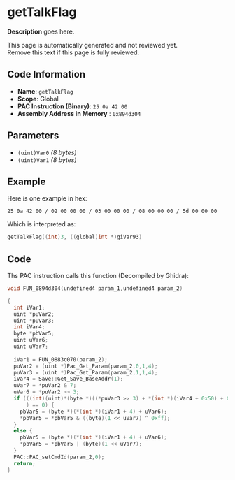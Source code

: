 # getTalkFlag

**Description** goes here.

This page is automatically generated and not reviewed yet.<br>Remove this text if this page is fully reviewed.

## Code Information

- **Name**: `getTalkFlag`
- **Scope**: Global
- **PAC Instruction (Binary)**: `25 0a 42 00`
- **Assembly Address in Memory** : `0x894d304`

## Parameters

- `(uint)Var0` *(8 bytes)*
- `(uint)Var1` *(8 bytes)*

## Example

Here is one example in hex:

```25 0a 42 00 / 02 00 00 00 / 03 00 00 00 / 08 00 00 00 / 5d 00 00 00```

Which is interpreted as:

```c
getTalkFlag((int)3, ((global)int *)giVar93)
```

## Code

Ths PAC instruction calls this function (Decompiled by Ghidra):

```c
void FUN_0894d304(undefined4 param_1,undefined4 param_2)

{
  int iVar1;
  uint *puVar2;
  uint *puVar3;
  int iVar4;
  byte *pbVar5;
  uint uVar6;
  uint uVar7;
  
  iVar1 = FUN_0883c070(param_2);
  puVar2 = (uint *)Pac_Get_Param(param_2,0,1,4);
  puVar3 = (uint *)Pac_Get_Param(param_2,1,1,4);
  iVar4 = Save::Get_Save_BaseAddr(1);
  uVar7 = *puVar2 & 7;
  uVar6 = *puVar2 >> 3;
  if (((int)(uint)*(byte *)((*puVar3 >> 3) + *(int *)(iVar4 + 0x50) + 0x2b008) >> (*puVar3 & 7) & 1U
      ) == 0) {
    pbVar5 = (byte *)(*(int *)(iVar1 + 4) + uVar6);
    *pbVar5 = *pbVar5 & ((byte)(1 << uVar7) ^ 0xff);
  }
  else {
    pbVar5 = (byte *)(*(int *)(iVar1 + 4) + uVar6);
    *pbVar5 = *pbVar5 | (byte)(1 << uVar7);
  }
  PAC::PAC_setCmdId(param_2,0);
  return;
}
```

